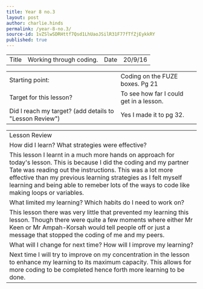 ```yaml
---
title: Year 8 no.3
layout: post
author: charlie.hinds
permalink: /year-8-no.3/
source-id: 1vZSlwSDRHttf7Qsd1LhUaoJSilR31F77fTfZjEykkRY
published: true
---
```

<table>
  <tr>
    <td>Title</td>
    <td>Working through coding.</td>
    <td>Date</td>
    <td>20/9/16</td>
  </tr>
</table>


<table>
  <tr>
    <td>Starting point:</td>
    <td>Coding on the FUZE boxes. Pg 21</td>
  </tr>
  <tr>
    <td>Target for this lesson?</td>
    <td>To see how far I could get in a lesson.</td>
  </tr>
  <tr>
    <td>Did I reach my target? 
(add details to "Lesson Review")</td>
    <td>Yes I made it to pg 32.</td>
  </tr>
</table>


<table>
  <tr>
    <td>Lesson Review</td>
  </tr>
  <tr>
    <td>How did I learn? What strategies were effective? </td>
  </tr>
  <tr>
    <td>This lesson I learnt in a much more hands on approach for today's lesson. This is because I did the coding and my partner Tate was reading out the instructions. This was a lot more effective than my previous learning strategies as I felt myself learning and being able to remeber lots of the ways to code like making loops or variables.</td>
  </tr>
  <tr>
    <td>What limited my learning? Which habits do I need to work on? </td>
  </tr>
  <tr>
    <td>This lesson there was very little that prevented my learning this lesson. Though there were quite a few moments where either Mr Keen or Mr Ampah-Korsah would tell people off or just a message that stopped the coding of me and my peers.</td>
  </tr>
  <tr>
    <td>What will I change for next time? How will I improve my learning?</td>
  </tr>
  <tr>
    <td>Next time I will try to improve on my concentration in the lesson to enhance my learning to its maximum capacity. This allows for more coding to be completed hence forth more learning to be done.</td>
  </tr>
</table>



